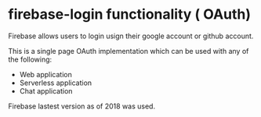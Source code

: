 # firebase-login functionality ( OAuth)

Firebase allows users to login usign their google account or github account. 

This is a single page OAuth implementation which can be used with any of the following:
- Web application
- Serverless application
- Chat application


Firebase lastest version as of 2018 was used. 
